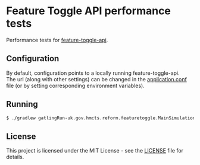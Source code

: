 # Feature Toggle API performance tests
Performance tests for [feature-toggle-api](https://github.com/hmcts/feature-toggle-api).

## Configuration
By default, configuration points to a locally running feature-toggle-api.  
The url (along with other settings) can be changed in the [application.conf](src/gatling/resources/conf/application.conf) file
(or by setting corresponding environment variables).

## Running
```bash
$ ./gradlew gatlingRun-uk.gov.hmcts.reform.featuretoggle.MainSimulation
```

## License
This project is licensed under the MIT License - see the [LICENSE](LICENSE) file for details.
